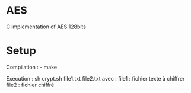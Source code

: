 # AES
C implementation of AES 128bits

# Setup
Compilation :
	- make

Execution :
	sh crypt.sh file1.txt file2.txt
avec :	file1 : fichier texte à chiffrer
		file2 : fichier chiffré
	